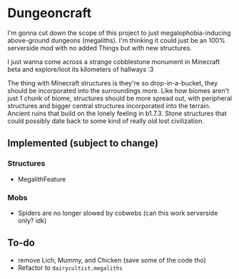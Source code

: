 # Dungeoncraft

I'm gonna cut down the scope of this project to just megalophobia-inducing above-ground dungeons (megaliths). I'm thinking
it could just be an 100% serverside mod with no added Things but with new structures.

I just wanna come across a strange cobblestone monument in Minecraft beta and explore/loot its kilometers of hallways :3

The thing with Minecraft structures is they're so drop-in-a-bucket, they should be incorporated into the surroundings more.
Like how biomes aren't just 1 chunk of biome, structures should be more spread out, with peripheral structures and bigger
central structures incorporated into the terrain. Ancient ruins that build on the lonely feeling in b1.7.3.
Stone structures that could possibly date back to some kind of really old lost civilization.

## Implemented (subject to change)

### Structures

- MegalithFeature

### Mobs

- Spiders are no longer slowed by cobwebs (can this work serverside only? idk)

## To-do

- remove Lich, Mummy, and Chicken (save some of the code tho)
- Refactor to `dairycultist.megaliths`